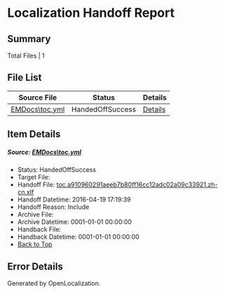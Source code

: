 # <a name='report-top'></a> Localization Handoff Report

## Summary
 Total Files | 1

## File List
 Source File | Status | Details 
 ----------- | ------ | ------- 
 [EMDocs\toc.yml](https://github.com/Microsoft/EMDocs-pr/blob/d679100c2c4cd925c349cab5d9c6ca431ef60865/EMDocs/toc.yml) | HandedOffSuccess | [Details](#76b3099eea00a99fcb6ed67b464d06bf422e1d6d321)

## Item Details
##### <a name='76b3099eea00a99fcb6ed67b464d06bf422e1d6d321'></a> Source: [EMDocs\toc.yml](https://github.com/Microsoft/EMDocs-pr/blob/d679100c2c4cd925c349cab5d9c6ca431ef60865/EMDocs/toc.yml)
* Status: HandedOffSuccess
* Target File: 
* Handoff File: [toc.a910960291aeeb7b80ff16cc12adc02a09c33921.zh-cn.xlf](https://github.com/Microsoft/EM.handoff/blob/1eb9962e3b64d7d18f3ee10e3cce545d37c44259/ol-handoff/Microsoft/EMDocs-pr.zh-cn/master/toc.a910960291aeeb7b80ff16cc12adc02a09c33921.zh-cn.xlf)
* Handoff Datetime: 2016-04-19 17:19:39
* Handoff Reason: Include
* Archive File: 
* Archive Datetime: 0001-01-01 00:00:00
* Handback File: 
* Handback Datetime: 0001-01-01 00:00:00
* [Back to Top](#report-top)


## Error Details

Generated by OpenLocalization.
